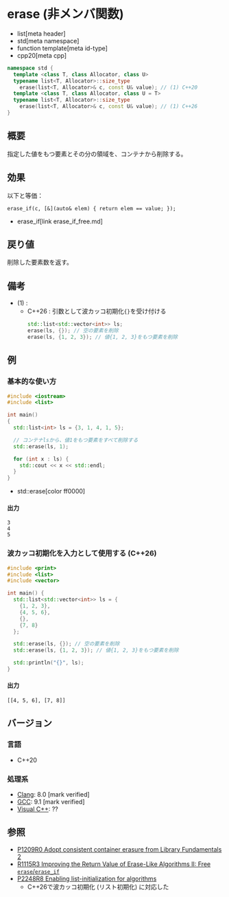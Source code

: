 # erase (非メンバ関数)
* list[meta header]
* std[meta namespace]
* function template[meta id-type]
* cpp20[meta cpp]

```cpp
namespace std {
  template <class T, class Allocator, class U>
  typename list<T, Allocator>::size_type
    erase(list<T, Allocator>& c, const U& value); // (1) C++20
  template <class T, class Allocator, class U = T>
  typename list<T, Allocator>::size_type
    erase(list<T, Allocator>& c, const U& value); // (1) C++26
}
```

## 概要
指定した値をもつ要素とその分の領域を、コンテナから削除する。


## 効果
以下と等価：

```
erase_if(c, [&](auto& elem) { return elem == value; });
```
* erase_if[link erase_if_free.md]


## 戻り値
削除した要素数を返す。


## 備考
- (1) :
    - C++26 : 引数として波カッコ初期化`{}`を受け付ける
        ```cpp
        std::list<std::vector<int>> ls;
        erase(ls, {}); // 空の要素を削除
        erase(ls, {1, 2, 3}); // 値{1, 2, 3}をもつ要素を削除
        ```


## 例
### 基本的な使い方
```cpp example
#include <iostream>
#include <list>

int main()
{
  std::list<int> ls = {3, 1, 4, 1, 5};

  // コンテナlsから、値1をもつ要素をすべて削除する
  std::erase(ls, 1);

  for (int x : ls) {
    std::cout << x << std::endl;
  }
}
```
* std::erase[color ff0000]

#### 出力
```
3
4
5
```

### 波カッコ初期化を入力として使用する (C++26)
```cpp example
#include <print>
#include <list>
#include <vector>

int main() {
  std::list<std::vector<int>> ls = {
    {1, 2, 3},
    {4, 5, 6},
    {},
    {7, 8}
  };

  std::erase(ls, {}); // 空の要素を削除
  std::erase(ls, {1, 2, 3}); // 値{1, 2, 3}をもつ要素を削除

  std::println("{}", ls);
}
```

#### 出力
```
[[4, 5, 6], [7, 8]]
```

## バージョン
### 言語
- C++20

### 処理系
- [Clang](/implementation.md#clang): 8.0 [mark verified]
- [GCC](/implementation.md#gcc): 9.1 [mark verified]
- [Visual C++](/implementation.md#visual_cpp): ??


## 参照
- [P1209R0 Adopt consistent container erasure from Library Fundamentals 2](http://www.open-std.org/jtc1/sc22/wg21/docs/papers/2018/p1209r0.html)
- [R1115R3 Improving the Return Value of Erase-Like Algorithms II: Free `erase`/`erase_if`](http://www.open-std.org/jtc1/sc22/wg21/docs/papers/2019/p1115r3.pdf)
- [P2248R8 Enabling list-initialization for algorithms](https://open-std.org/jtc1/sc22/wg21/docs/papers/2024/p2248r8.html)
    - C++26で波カッコ初期化 (リスト初期化) に対応した
